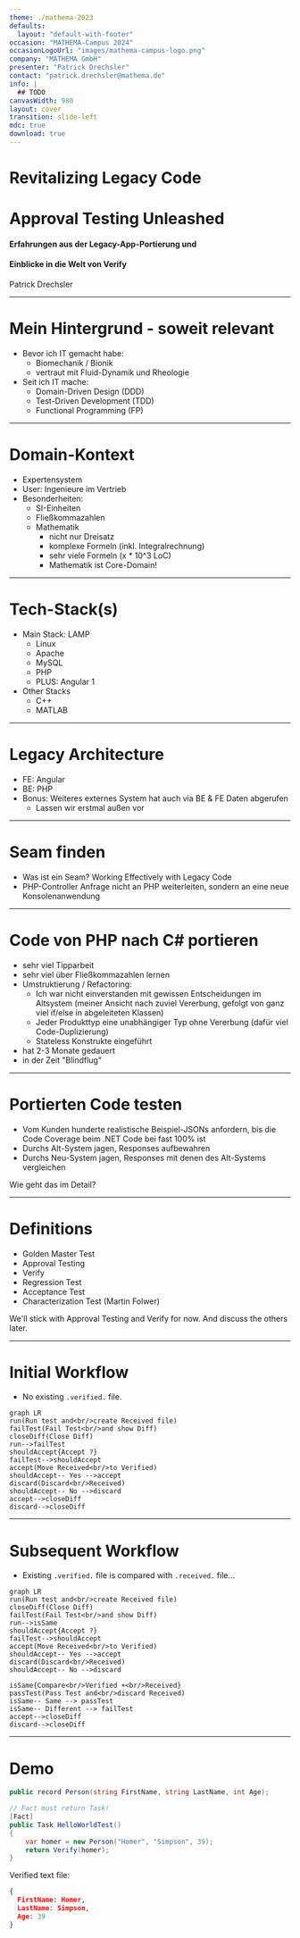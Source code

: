 ```yaml
---
theme: ./mathema-2023
defaults:
  layout: "default-with-footer"
occasion: "MATHEMA-Campus 2024"
occasionLogoUrl: "images/mathema-campus-logo.png"
company: "MATHEMA GmbH"
presenter: "Patrick Drechsler"
contact: "patrick.drechsler@mathema.de"
info: |
  ## TODO
canvasWidth: 980
layout: cover
transition: slide-left
mdc: true
download: true
---
```


# Revitalizing Legacy Code
# Approval Testing Unleashed

#### Erfahrungen aus der Legacy-App-Portierung und 
#### Einblicke in die Welt von Verify

Patrick Drechsler

---

# Mein Hintergrund - soweit relevant

- Bevor ich IT gemacht habe:
  - Biomechanik / Bionik
  - vertraut mit Fluid-Dynamik und Rheologie
- Seit ich IT mache:
  - Domain-Driven Design (DDD)
  - Test-Driven Development (TDD)
  - Functional Programming (FP)

---

# Domain-Kontext

- Expertensystem
- User: Ingenieure im Vertrieb
- Besonderheiten:
  - SI-Einheiten
  - Fließkommazahlen
  - Mathematik
    - nicht nur Dreisatz
    - komplexe Formeln (inkl. Integralrechnung)
    - sehr viele Formeln (x * 10^3 LoC)
    - Mathematik ist Core-Domain!

---

# Tech-Stack(s)

- Main Stack: LAMP
  - Linux
  - Apache
  - MySQL
  - PHP
  - PLUS: Angular 1
- Other Stacks
  - C++
  - MATLAB

---

# Legacy Architecture

- FE: Angular
- BE: PHP
- Bonus: Weiteres externes System hat auch via BE & FE Daten abgerufen
  - Lassen wir erstmal außen vor

---

# Seam finden

- Was ist ein Seam? Working Effectively with Legacy Code
- PHP-Controller Anfrage nicht an PHP weiterleiten, sondern an eine neue Konsolenanwendung

---

# Code von PHP nach C# portieren

- sehr viel Tipparbeit
- sehr viel über Fließkommazahlen lernen
- Umstruktierung / Refactoring:
  - Ich war nicht einverstanden mit gewissen Entscheidungen im Altsystem (meiner Ansicht nach zuviel Vererbung, gefolgt von ganz viel if/else in abgeleiteten Klassen)
  - Jeder Produkttyp eine unabhängiger Typ ohne Vererbung (dafür viel Code-Duplizierung)
  - Stateless Konstrukte eingeführt
- hat 2-3 Monate gedauert
- in der Zeit "Blindflug"

---

# Portierten Code testen

- Vom Kunden hunderte realistische Beispiel-JSONs anfordern, bis die Code Coverage beim .NET Code bei fast 100% ist
- Durchs Alt-System jagen, Responses aufbewahren
- Durchs Neu-System jagen, Responses mit denen des Alt-Systems vergleichen

Wie geht das im Detail?

---

# Definitions

- Golden Master Test
- Approval Testing
- Verify
- Regression Test
- Acceptance Test
- Characterization Test (Martin Folwer)

We'll stick with Approval Testing and Verify for now.
And discuss the others later.

---

# Initial Workflow

- No existing `.verified.` file.

```mermaid
graph LR
run(Run test and<br/>create Received file)
failTest(Fail Test<br/>and show Diff)
closeDiff(Close Diff)
run-->failTest
shouldAccept{Accept ?}
failTest-->shouldAccept
accept(Move Received<br/>to Verified)
shouldAccept-- Yes -->accept
discard(Discard<br/>Received)
shouldAccept-- No -->discard
accept-->closeDiff
discard-->closeDiff
```

---

# Subsequent Workflow

- Existing `.verified.` file is compared with `.received.` file...


```mermaid
graph LR
run(Run test and<br/>create Received file)
closeDiff(Close Diff)
failTest(Fail Test<br/>and show Diff)
run-->isSame
shouldAccept{Accept ?}
failTest-->shouldAccept
accept(Move Received<br/>to Verified)
shouldAccept-- Yes -->accept
discard(Discard<br/>Received)
shouldAccept-- No -->discard

isSame{Compare<br/>Verified +<br/>Received}
passTest(Pass Test and<br/>discard Received)
isSame-- Same --> passTest
isSame-- Different --> failTest
accept-->closeDiff
discard-->closeDiff
```

---

# Demo

```csharp
public record Person(string FirstName, string LastName, int Age);
```

```csharp
// Fact must return Task!
[Fact]
public Task HelloWorldTest()
{
    var homer = new Person("Homer", "Simpson", 39);
    return Verify(homer);
}
```

Verified text file:

```json
{
  FirstName: Homer,
  LastName: Simpson,
  Age: 39
}
```